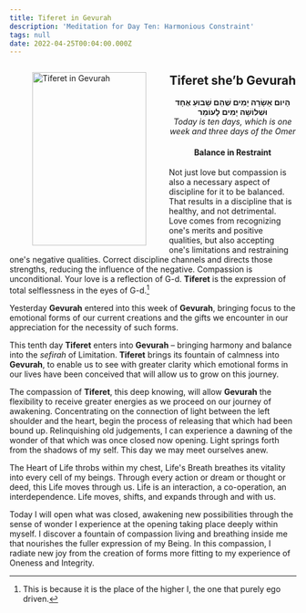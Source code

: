 ```yaml
---
title: Tiferet in Gevurah
description: 'Meditation for Day Ten: Harmonious Constraint'
tags: null
date: 2022-04-25T00:04:00.000Z
---
```

<a href="https://www.chabad.org/holidays/sefirah/omer-count_cdo/jewish/Count-the-Omer.htm">
<i class="fa fa-file" aria-hidden="true"></i></a>

<figure style='float: left'>
 <a href='/posts/img/freedom/week2/2.3-Tiferet_in_Gevurah.png' target="_blank">
   <img src='/posts/img/freedom/week2/2.3-Tiferet_in_Gevurah_s.png' alt='Tiferet in Gevurah' width='200' height='304' />
 </a>
</figure>

<div style="text-align:center">
<h2>Tiferet she’b Gevurah</h2>
<span dir="rtl"><b>הָיום אָשָׂרָה יָמִים שֶׁהֵם שָׁבוּעַ אֶחָד  וּּשְׁלוֹשָׁה יָמִים לָעוֹמֵר</b></span>
<br />
<i>ֹToday is ten days, which is one week and three days of the Omer</i>
</p>

<h4>Balance in Restraint</h4>

</div>

<div class="abstract">

Not just love but compassion is also a necessary aspect of discipline for it to be balanced. That results in a discipline that is healthy, and not detrimental. Love comes from recognizing one's merits and positive qualities, but also accepting one's limitations and restraining one's negative qualities. Correct discipline channels and directs those strengths, reducing the influence of the negative. Compassion is unconditional.  Your love is a reflection of G-d. <b>Tiferet</b> is the expression of total selflessness in the eyes of G-d.[^1]
</div>

Yesterday **Gevurah** entered into this week of **Gevurah**, bringing focus to the emotional forms of our current creations and the gifts we encounter in our appreciation for the necessity of such forms.

This tenth day **Tiferet** enters into **Gevurah** – bringing harmony and balance into the _sefirah_ of Limitation. **Tiferet** brings its fountain of calmness into **Gevurah**, to enable us to see with greater clarity which emotional forms in our lives have been conceived that will allow us to grow on this journey.

The compassion of **Tiferet**, this deep knowing, will allow **Gevurah** the flexibility to receive greater energies as we proceed on our journey of awakening. Concentrating on the connection of light between the left shoulder and the heart, begin the process of releasing that which had been bound up. Relinquishing old judgements, I can experience a dawning of the wonder of that which was once closed now opening. Light springs forth from the shadows of my self. This day we may meet ourselves anew.

The Heart of Life throbs within my chest, Life's Breath breathes its vitality into every cell of my beings. Through every action or dream or thought or deed, this Life moves through us. Life is an interaction, a co-operation, an interdependence. Life moves, shifts, and expands through and with us.

<div class="abstract">

Today I will open what was closed, awakening new possibilities through the sense of wonder I experience at the opening taking place deeply within myself. I discover a fountain of compassion living and breathing inside me that nourishes the fuller expression of my Being. In this compassion, I radiate new joy from the creation of forms more fitting to my experience of Oneness and Integrity.
</div>

[^1]: This is because it is the place of the higher I,  the one that purely ego driven.
